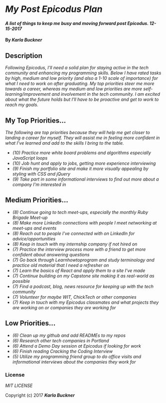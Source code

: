 # _My Post Epicodus Plan_

#### _A list of things to keep me busy and moving forward post Epicodus. 12-15-2017_

#### By _**Karla Buckner**_

## Description

_Following Epicodus, I'll need a solid plan for staying active in the tech community and enhancing my programming skills. Below I have rated tasks by high, medium and low priority (and also a 1-10 scale of importance) for what I need to work on after graduating. My top priorities steer me more towards a career, whereas my medium and low priorities are more self-learning/improvement and involvement in the tech community. I am excited about what the future holds but I'll have to be proactive and get to work to reach my goals._

## My Top Priorities...

_The following are top priorities because they will help me get closer to landing a career for myself. They will assist me in feeling more confident in what I've learned and add to the skills I bring to the table._

* _(10) Practice more white board problems and algorithms especially JavaScript loops_
* _(10) Job hunt and apply to jobs, getting more experience interviewing_
* _(9) Finish my portfolio site and make it more visually appealing by styling with CSS and jQuery_
* _(9) Take part in some informational interviews to find out more about a company I'm interested in_

## Medium Priorities...

* _(8) Continue going to tech meet-ups, especially the monthly Ruby Brigade Meet-up_
* _(8) Make more LinkedIn connections with people I meet networking at meet-ups and events_
* _(8) Reach out to people I've connected with on LinkedIn for advice/opportunities_
* _(8) Keep in touch with my internship company if not hired on_
* _(7) Practice the interview process more with a friend to get more confident about answering questions_
* _(7) Go back through Learnhowtoprogram and study terminology and practice old material that I need a refresher on_
* _(7) Learn the basics of React and apply them to a site I've made_
* _(7) Continue building on my Capstone site making it as real-world as possible_
* _(7) Find a podcast, blog, news resource for keeping up with the tech community_
* _(7) Volunteer for maybe WIT, ChickTech or other companies_
* _(7) Keep in touch with my Epicodus classmates and what projects they are working on or companies they are working for_

## Low Priorities...

* _(6) Clean up my github and add READMEs to my repos_
* _(6) Research other tech companies in Portland_
* _(6) Attend a Demo Day session at Epicodus if looking for work_
* _(6) Finish reading Cracking the Coding Interview_
* _(5) Utilize my programming friend group to do office visits and informational interviews about the companies they work for_

### License

*MIT LICENSE*

Copyright (c) 2017 **_Karla Buckner_**
